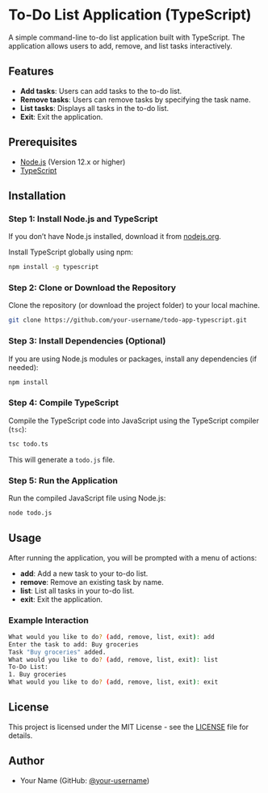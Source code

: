 
# To-Do List Application (TypeScript)

A simple command-line to-do list application built with TypeScript. The application allows users to add, remove, and list tasks interactively.

## Features
- **Add tasks**: Users can add tasks to the to-do list.
- **Remove tasks**: Users can remove tasks by specifying the task name.
- **List tasks**: Displays all tasks in the to-do list.
- **Exit**: Exit the application.

## Prerequisites
- [Node.js](https://nodejs.org/) (Version 12.x or higher)
- [TypeScript](https://www.typescriptlang.org/)

## Installation

### Step 1: Install Node.js and TypeScript
If you don’t have Node.js installed, download it from [nodejs.org](https://nodejs.org/).

Install TypeScript globally using npm:
```bash
npm install -g typescript
```

### Step 2: Clone or Download the Repository
Clone the repository (or download the project folder) to your local machine.

```bash
git clone https://github.com/your-username/todo-app-typescript.git
```

### Step 3: Install Dependencies (Optional)
If you are using Node.js modules or packages, install any dependencies (if needed):
```bash
npm install
```

### Step 4: Compile TypeScript
Compile the TypeScript code into JavaScript using the TypeScript compiler (`tsc`):
```bash
tsc todo.ts
```

This will generate a `todo.js` file.

### Step 5: Run the Application
Run the compiled JavaScript file using Node.js:
```bash
node todo.js
```

## Usage
After running the application, you will be prompted with a menu of actions:

- **add**: Add a new task to your to-do list.
- **remove**: Remove an existing task by name.
- **list**: List all tasks in your to-do list.
- **exit**: Exit the application.

### Example Interaction
```bash
What would you like to do? (add, remove, list, exit): add
Enter the task to add: Buy groceries
Task "Buy groceries" added.
What would you like to do? (add, remove, list, exit): list
To-Do List:
1. Buy groceries
What would you like to do? (add, remove, list, exit): exit
```

## License
This project is licensed under the MIT License - see the [LICENSE](LICENSE) file for details.

## Author
- Your Name (GitHub: [@your-username](https://github.com/your-username))
